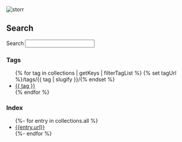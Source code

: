 <img class="hero" src="/img/sitemap.png" alt="storr"/> 

## Search

<form action="https://duckduckgo.com">
  <label for="search">Search</label>
  <input name="q" id="search" />
  <input type="hidden" name="sites" value="oliverjam.es" />
  <input type="hidden" name="ko" value="-2" />
  <input type="hidden" name="k1" value="-1" />
  <input type="hidden" name="kz" value="-1" />
  <input type="hidden" name="km" value="m" />
  <input type="hidden" name="k7" value="#fafef5" />
</form>

### Tags

<ul class="tags">
{% for tag in collections | getKeys | filterTagList %}
	{% set tagUrl %}/tags/{{ tag | slugify }}/{% endset %}
	<li><a href="{{ tagUrl }}" class="post-tag">{{ tag }}</a>
	</li>
{% endfor %}
</ul>

### Index

<ul>
	{%- for entry in collections.all %}
	<li><a href="{{ entry.url }}">{{entry.url}}</a></li>
	{%- endfor %}
</ul>